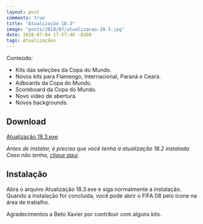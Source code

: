 ```yaml
---
layout: post
comments: true
title: "Atualização 18.3"
image: "posts/2018/07/atualizacao-18-3.jpg"
date: 2018-07-04 17:57:46 -0200
tags: Atualizações
---
```


Conteúdo:  
- Kits das seleções da Copa do Mundo.
- Novos kits para Flamengo, Internacional, Paraná e Ceará.
- Adboards da Copa do Mundo.
- Scoreboard da Copa do Mundo.
- Novo vídeo de abertura.
- Novos backgrounds.  

<h2>Download</h2>
<div class="download">
  <a class="download-button" href="http://bit.ly/2LQWPHK" data-filesize="270.92 MB">Atualização 18.3.exe</a>
</div>

<i>Antes de instalar, é preciso que você tenha a atualização 18.2 instalada. Caso não tenha, <a href="{{ relative_url }}/2018/06/atualizacao-18-2/">clique aqui</a>.</i>

<h2>Instalação</h2>
Abra o arquivo Atualização 18.3.exe e siga normalmente a instalação.  
Quando a instalação for concluída, você pode abrir o FIFA 08 pelo ícone na área de trabalho.

Agradecimentos a Beto Xavier por contribuir com alguns kits.